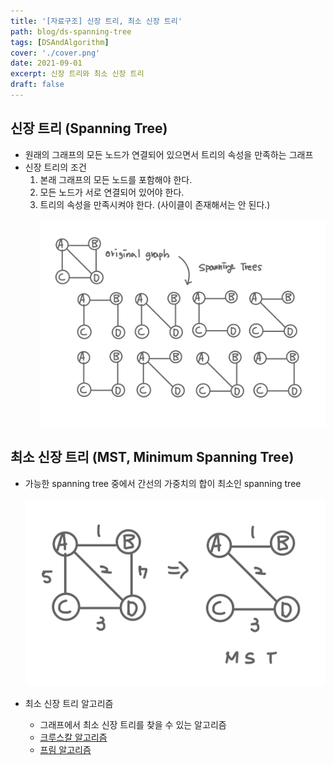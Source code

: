 ```yaml
---
title: '[자료구조] 신장 트리, 최소 신장 트리'
path: blog/ds-spanning-tree
tags: [DSAndAlgorithm]
cover: './cover.png'
date: 2021-09-01
excerpt: 신장 트리와 최소 신장 트리
draft: false
---
```


## 신장 트리 (Spanning Tree)

- 원래의 그래프의 모든 노드가 연결되어 있으면서 트리의 속성을 만족하는 그래프
- 신장 트리의 조건
  1. 본래 그래프의 모든 노드를 포함해야 한다.
  2. 모든 노드가 서로 연결되어 있어야 한다.
  3. 트리의 속성을 만족시켜야 한다. (사이클이 존재해서는 안 된다.)
     <br><br>
     ![](./spanningTree.jpeg)

## 최소 신장 트리 (MST, Minimum Spanning Tree)

- 가능한 spanning tree 중에서 간선의 가중치의 합이 최소인 spanning tree
  <br><br>
  ![](./mst.jpeg)

- 최소 신장 트리 알고리즘
  - 그래프에서 최소 신장 트리를 찾을 수 있는 알고리즘
  - [크루스칼 알고리즘](https://hyejineee.github.io/blog/ds-mts-kruskal)
  - [프림 알고리즘](https://hyejineee.github.io/blog/ds-mts-prim)

